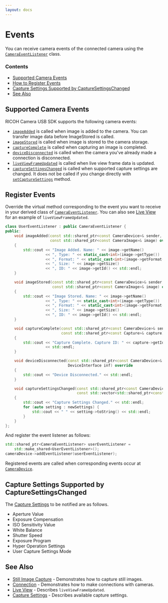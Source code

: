 ```yaml
---
layout: docs
---
```


# Events

You can receive camera events of the connected camera using the [`CameraEventListener`][CameraEventListener] class.

### Contents

* [Supported Camera Events](#supported-camera-events)
* [How to Register Events](#register-events)
* [Capture Settings Supported by CaptureSettingsChanged](#capture-settings-supported-by-capturesettingschanged)
* [See Also](#see-also)

## Supported Camera Events

RICOH Camera USB SDK supports the following camera events:

* [`imageAdded`](../../api_reference/classRicoh_1_1CameraController_1_1CameraEventListener.html#aa94febddd2a08a0f007e7a593cb64712) is called when image is added to the camera. You can transfer image data before ImageStored is called.
* [`imageStored`](../../api_reference/classRicoh_1_1CameraController_1_1CameraEventListener.html#a28146d16dada9adcb94c4fdae05858ae) is called when image is stored to the camera storage.
* [`captureComplete`](../../api_reference/classRicoh_1_1CameraController_1_1CameraEventListener.html#acf6a221fa35224279cd59502516c3c8f) is called when capturing an image is completed.
* [`deviceDisconnected`](../../api_reference/classRicoh_1_1CameraController_1_1CameraEventListener.html#acf6a221fa35224279cd59502516c3c8f) is called when the camera you've already made a connection is disconnected.
* [`liveViewFrameUpdated`](../../api_reference/classRicoh_1_1CameraController_1_1CameraEventListener.html#a48d27460ad315d21cc600c6a4ee7f2f8) is called when live view frame data is updated.
* [`captureSettingsChanged`](../../api_reference/classRicoh_1_1CameraController_1_1CameraEventListener.html#ab27d8ca59052f34724e272207401db53) is called when supported capture settings are changed.
 It does not be called if you change directly with [`setCaptureSettings`](../../api_reference/classRicoh_1_1CameraController_1_1CameraDevice.html#a7bca29a6e6260d7e907d2e025051eda9) method.

## Register Events

Override the virtual method corresponding to the event you want to receive in your derived class of [`CameraEventListener`][CameraEventListener]. You can also see [Live View](live-view.md) for an example of `liveViewFrameUpdated`.

```cpp
class UserEventListener : public CameraEventListener {
public:
    void imageAdded(const std::shared_ptr<const CameraDevice>& sender,
                    const std::shared_ptr<const CameraImage>& image) override
    {
        std::cout << "Image Added. Name: " << image->getName()
                  << ", Type: " << static_cast<int>(image->getType())
                  << ", Format: " << static_cast<int>(image->getFormat())
                  << ", Size: " << image->getSize()
                  << ", ID: " << image->getId() << std::endl;
    }

    void imageStored(const std::shared_ptr<const CameraDevice>& sender,
                     const std::shared_ptr<const CameraImage>& image) override
    {
        std::cout << "Image Stored. Name: " << image->getName()
                  << ", Type: " << static_cast<int>(image->getType())
                  << ", Format: " << static_cast<int>(image->getFormat())
                  << ", Size: " << image->getSize()
                  << ", ID: " << image->getId() << std::endl;
    }

    void captureComplete(const std::shared_ptr<const CameraDevice>& sender,
                         const std::shared_ptr<const Capture>& capture) override
    {
        std::cout << "Capture Complete. Capture ID: " << capture->getId()
                  << std::endl;
    }

    void deviceDisconnected(const std::shared_ptr<const CameraDevice>& sender,
                            DeviceInterface inf) override
    {
        std::cout << "Device Disconnected." << std::endl;
    }

    void captureSettingsChanged(const std::shared_ptr<const CameraDevice>& sender,
                                const std::vector<std::shared_ptr<const CaptureSetting>>& newSettings) override
    {
        std::cout << "Capture Settings Changed." << std::endl;
        for (auto setting : newSettings) {
            std::cout << " " << setting->toString() << std::endl;
        }
    }
};
```

And register the event listener as follows:

```cpp
std::shared_ptr<CameraEventListener> userEventListener =
    std::make_shared<UserEventListener>();
cameraDevice->addEventListener(userEventListener);
```

Registered events are called when corresponding events occur at [`CameraDevice`](../../api_reference/classRicoh_1_1CameraController_1_1CameraDevice.html).

## Capture Settings Supported by CaptureSettingsChanged

The [Capture Settings](capture-settings.md) to be notified are as follows.

* Aperture Value
* Exposure Compensation
* ISO Sensitivity Value
* White Balance
* Shutter Speed
* Exposure Program
* Hyper Operation Settings
* User Capture Settings Mode

## See Also

* [Still Image Capture](capture.md) - Demonstrates how to capture still images.
* [Connection](connection.md) - Demonstrates how to make connections with cameras.
* [Live View](live-view.md) - Describes `liveViewFrameUpdated`.
* [Capture Settings](capture-settings.md) - Describes available capture settings.

[CameraEventListener]: ../../api_reference/classRicoh_1_1CameraController_1_1CameraEventListener.html
